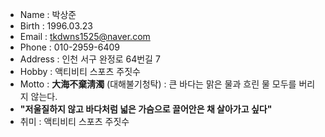 - Name : 박상준
- Birth : 1996.03.23
- Email : tkdwns1525@naver.com
- Phone : 010-2959-6409
- Address : 인천 서구 완정로 64번길 7
- Hobby : 액티비티 스포츠 주짓수 
- Motto : **大海不棄淸濁** (대해불기청탁) : 큰 바다는 맑은 물과 흐린 물 모두를 버리지 않는다.
- **"저울질하지 않고 바다처럼 넓은 가슴으로 끌어안은 채 살아가고 싶다"**
- 취미 : 액티비티 스포츠 주짓수 